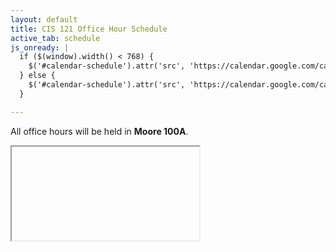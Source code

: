 ```yaml
---
layout: default
title: CIS 121 Office Hour Schedule
active_tab: schedule
js_onready: |
  if ($(window).width() < 768) {
    $('#calendar-schedule').attr('src', 'https://calendar.google.com/calendar/embed?src=seas.upenn.edu_f32lnk4c41nngjvjmqm7agppn4%40group.calendar.google.com&ctz=America/New_York&mode=AGENDA');
  } else {
    $('#calendar-schedule').attr('src', 'https://calendar.google.com/calendar/embed?src=seas.upenn.edu_f32lnk4c41nngjvjmqm7agppn4%40group.calendar.google.com&ctz=America/New_York');
  }

---
```

All office hours will be held in <b>Moore 100A</b>.

<div class="embed-responsive embed-responsive-4by3">
  <iframe id="calendar-schedule" class="embed-responsive-item" scrolling="no"></iframe>
</div>

